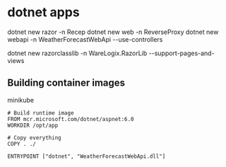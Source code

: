 # dotnet apps

dotnet new razor -n Recep
dotnet new web -n ReverseProxy
dotnet new webapi -n WeatherForecastWebApi --use-controllers


dotnet new razorclasslib -n WareLogix.RazorLib --support-pages-and-views

## Building container images

minikube

```
# Build runtime image
FROM mcr.microsoft.com/dotnet/aspnet:6.0
WORKDIR /opt/app

# Copy everything
COPY . ./

ENTRYPOINT ["dotnet", "WeatherForecastWebApi.dll"]
```